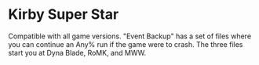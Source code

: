 # Kirby Super Star

Compatible with all game versions. "Event Backup" has a set of files where you can continue an Any% run if the game were to crash. The three files start you at Dyna Blade, RoMK, and MWW. 
